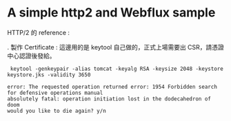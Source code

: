 # A simple http2 and Webflux sample

HTTP/2 的 reference :

. 製作 Certificate : 這邊用的是 keytool 自己做的，正式上場需要出 CSR，請憑證中心認證後發給。

     keytool -genkeypair -alias tomcat -keyalg RSA -keysize 2048 -keystore keystore.jks -validity 3650 

    error: The requested operation returned error: 1954 Forbidden search for defensive operations manual
    absolutely fatal: operation initiation lost in the dodecahedron of doom
    would you like to die again? y/n

